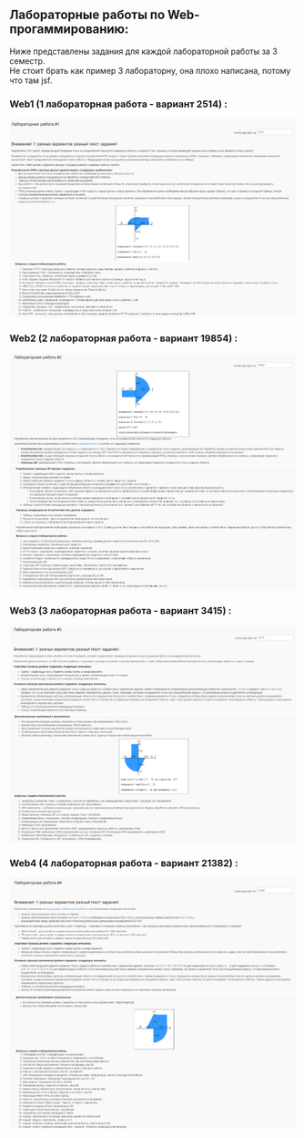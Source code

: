 ## Лабораторные работы по Web-прогаммированию:
Ниже представлены задания для каждой лабораторной работы за 3 семестр. 
</br> Не стоит брать как пример 3 лабораторну, она плохо написана, потому что там jsf.
### Web1 (1 лабораторная работа - вариант 2514) :
![Image alt](https://github.com/DeltaHeavyVIP/WebLab/blob/master/Web1/images/%D0%A1%D0%BD%D0%B8%D0%BC%D0%BE%D0%BA%20%D1%8D%D0%BA%D1%80%D0%B0%D0%BD%D0%B0(1).png)
![Image alt](https://github.com/DeltaHeavyVIP/WebLab/blob/master/Web1/images/%D0%A1%D0%BD%D0%B8%D0%BC%D0%BE%D0%BA%20%D1%8D%D0%BA%D1%80%D0%B0%D0%BD%D0%B0%20(2).png)
### Web2 (2 лабораторная работа - вариант 19854) :
![Image alt](https://github.com/DeltaHeavyVIP/WebLab/blob/master/Web2/src/main/webapp/images/%D0%A1%D0%BD%D0%B8%D0%BC%D0%BE%D0%BA%20%D1%8D%D0%BA%D1%80%D0%B0%D0%BD%D0%B0%20(5).png)
![Image alt](https://github.com/DeltaHeavyVIP/WebLab/blob/master/Web2/src/main/webapp/images/%D0%A1%D0%BD%D0%B8%D0%BC%D0%BE%D0%BA%20%D1%8D%D0%BA%D1%80%D0%B0%D0%BD%D0%B0%20(3).png)
### Web3 (3 лабораторная работа - вариант 3415) :
![Image alt](https://github.com/DeltaHeavyVIP/WebLab/blob/master/Web3/src/main/webapp/image/%D0%A1%D0%BD%D0%B8%D0%BC%D0%BE%D0%BA%20%D1%8D%D0%BA%D1%80%D0%B0%D0%BD%D0%B0%20(6).png)
![Image alt](https://github.com/DeltaHeavyVIP/WebLab/blob/master/Web3/src/main/webapp/image/%D0%A1%D0%BD%D0%B8%D0%BC%D0%BE%D0%BA%20%D1%8D%D0%BA%D1%80%D0%B0%D0%BD%D0%B0%20(7).png)
### Web4 (4 лабораторная работа - вариант 21382) :
![Image alt](https://github.com/DeltaHeavyVIP/WebLab/blob/master/Web4/frontend/public/%D0%A1%D0%BD%D0%B8%D0%BC%D0%BE%D0%BA%20%D1%8D%D0%BA%D1%80%D0%B0%D0%BD%D0%B0%20(8).png)
![Image alt](https://github.com/DeltaHeavyVIP/WebLab/blob/master/Web4/frontend/public/%D0%A1%D0%BD%D0%B8%D0%BC%D0%BE%D0%BA%20%D1%8D%D0%BA%D1%80%D0%B0%D0%BD%D0%B0%20(9).png)
